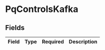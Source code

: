 # PqControlsKafka


## Fields

| Field       | Type        | Required    | Description |
| ----------- | ----------- | ----------- | ----------- |